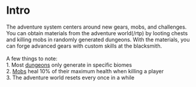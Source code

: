 # Intro

The adventure system centers around new gears, mobs, and challenges. You can obtain materials from the adventure world(/rtp) by looting chests and killing mobs in randomly generated dungeons. With the materials, you can forge advanced gears with custom skills at the blacksmith.\
\
A few things to note:\
1\. Most [dungeons](dungeons/) only generate in specific biomes\
2\. [Mobs](mobs/) heal 10% of their maximum health when killing a player\
3\. The adventure world resets every once in a while
